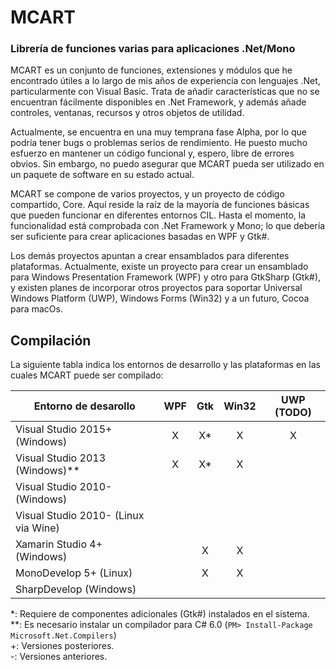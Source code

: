 # MCART
### Librería de funciones varias para aplicaciones .Net/Mono
MCART es un conjunto de funciones, extensiones y módulos que he encontrado útiles a lo largo de mis años de experiencia con lenguajes .Net, particularmente con Visual Basic. Trata de añadir características que no se encuentran fácilmente disponibles en .Net Framework, y además añade controles, ventanas, recursos y otros objetos de utilidad.

Actualmente, se encuentra en una muy temprana fase Alpha, por lo que podría tener bugs o problemas serios de rendimiento. He puesto mucho esfuerzo en mantener un código funcional y, espero, libre de errores obvios. Sin embargo, no puedo asegurar que MCART pueda ser utilizado en un paquete de software en su estado actual.

MCART se compone de varios proyectos, y un proyecto de código compartido, Core. Aquí reside la raíz de la mayoría de funciones básicas que pueden funcionar en diferentes entornos CIL. Hasta el momento, la funcionalidad está comprobada con .Net Framework y Mono; lo que debería ser suficiente para crear aplicaciones basadas en WPF y Gtk#.

Los demás proyectos apuntan a crear ensamblados para diferentes plataformas. Actualmente, existe un proyecto para crear un ensamblado para Windows Presentation Framework (WPF) y otro para GtkSharp (Gtk#), y existen planes de incorporar otros proyectos para soportar Universal Windows Platform (UWP), Windows Forms (Win32) y a un futuro, Cocoa para macOs.

## Compilación
La siguiente tabla indica los entornos de desarrollo y las plataformas en las cuales MCART puede ser compilado:

| Entorno de desarollo | WPF | Gtk | Win32 | UWP (TODO) |
| --- | :---: | :---: | :---: | :---: |
| Visual Studio 2015+ (Windows) | X | X* | X | X |
| Visual Studio 2013 (Windows)** | X | X* | X | |
| Visual Studio 2010- (Windows) | | | | |
| Visual Studio 2010- (Linux via Wine) | | | | |
| Xamarin Studio 4+ (Windows) | | X | X | |
| MonoDevelop 5+ (Linux) | | X | X | |
| SharpDevelop (Windows) | | | | |

 *: Requiere de componentes adicionales (Gtk#) instalados en el sistema.  
**: Es necesario instalar un compilador para C# 6.0 (`PM> Install-Package Microsoft.Net.Compilers`)  
 +: Versiones posteriores.  
 -: Versiones anteriores.

